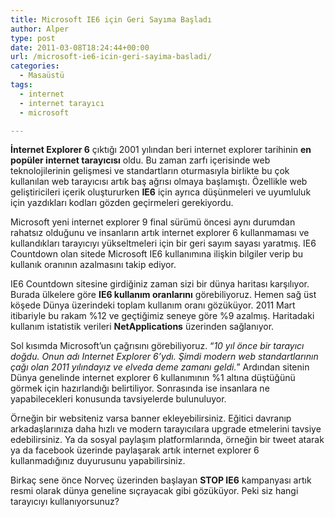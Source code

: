 ```yaml
---
title: Microsoft IE6 için Geri Sayıma Başladı
author: Alper
type: post
date: 2011-03-08T18:24:44+00:00
url: /microsoft-ie6-icin-geri-sayima-basladi/
categories:
  - Masaüstü
tags:
  - internet
  - internet tarayıcı
  - microsoft

---
```

**İnternet Explorer 6** çıktığı 2001 yılından beri internet explorer tarihinin **en popüler internet tarayıcısı** oldu. Bu zaman zarfı içerisinde web teknolojilerinin gelişmesi ve standartların oturmasıyla birlikte bu çok kullanılan web tarayıcısı artık baş ağrısı olmaya başlamıştı. Özellikle web geliştiricileri içerik oluştururken **IE6** için ayrıca düşünmeleri ve uyumluluk için yazdıkları kodları gözden geçirmeleri gerekiyordu.

Microsoft yeni internet explorer 9 final sürümü öncesi aynı durumdan rahatsız olduğunu ve insanların artık internet explorer 6 kullanmaması ve kullandıkları tarayıcıyı yükseltmeleri için bir geri sayım sayası yaratmış. IE6 Countdown olan sitede Microsoft IE6 kullanımına ilişkin bilgiler verip bu kullanık oranının azalmasını takip ediyor.

IE6 Countdown sitesine girdiğiniz zaman sizi bir dünya haritası karşılıyor. Burada ülkelere göre **IE6 kullanım oranlarını** görebiliyoruz. Hemen sağ üst köşede Dünya üzerindeki toplam kullanım oranı gözüküyor. 2011 Mart itibariyle bu rakam %12 ve geçtiğimiz seneye göre %9 azalmış. Haritadaki kullanım istatistik verileri **NetApplications** üzerinden sağlanıyor.

Sol kısımda Microsoft&#8217;un çağrısını görebiliyoruz. &#8220;_10 yıl önce bir tarayıcı doğdu. Onun adı Internet Explorer 6&#8217;ydı. Şimdi modern web standartlarının çağı olan 2011 yılındayız ve elveda deme zamanı geldi._&#8221; Ardından sitenin Dünya genelinde internet explorer 6 kullanımının %1 altına düştüğünü görmek için hazırlandığı belirtiliyor. Sonrasında ise insanlara ne yapabilecekleri konusunda tavsiyelerde bulunuluyor.

Örneğin bir websiteniz varsa banner ekleyebilirsiniz. Eğitici davranıp arkadaşlarınıza daha hızlı ve modern tarayıcılara upgrade etmelerini tavsiye edebilirsiniz. Ya da sosyal paylaşım platformlarında, örneğin bir tweet atarak ya da facebook üzerinde paylaşarak artık internet explorer 6 kullanmadığınız duyurusunu yapabilirsiniz.

Birkaç sene önce Norveç üzerinden başlayan **STOP IE6** kampanyası artık resmi olarak dünya geneline sıçrayacak gibi gözüküyor. Peki siz hangi tarayıcıyı kullanıyorsunuz?